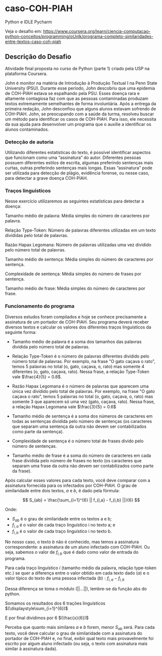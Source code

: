 # caso-COH-PIAH
Python e IDLE Pycharm

Veja o desafio em:
<https://www.coursera.org/learn/ciencia-computacao-python-conceitos/programming/oUnlk/programa-completo-similaridades-entre-textos-caso-coh-piah>

## Descrição do Desafio
Atividade final proposta no curso de Python (parte 1) criado pela USP na plataforma Coursera.

John é monitor na matéria de Introdução à Produção Textual I na Penn State University (PSU). Durante esse período, John descobriu que uma epidemia de COH-PIAH estava se espalhando pela PSU. Esses doença rara e altamente contagiosa faz com que as pessoas contaminadas produzam textos extremamente semelhantes de forma involuntária. Após a entrega da primeira redação, John desconfiou que alguns alunos estavam sofrendo de COH-PIAH. John, se preocupando com a saúde da turma, resolveu buscar um método para identificar os casos de COH-PIAH. Para isso, ele necessita da sua ajuda para desenvolver um programa que o auxilie a identificar os alunos contaminados.

### Detecção de autoria

Utilizando diferentes estatísticas do texto, é possível identificar aspectos que funcionam como uma “assinatura” do autor. Diferentes pessoas possuem diferentes estilos de escrita, algumas preferindo sentenças mais curtas, outras preferindo sentenças mais longas. Essas “assinatura” pode ser utilizada para detecção de plágio, evidência forense, ou nesse caso, para detectar a grave doença COH-PIAH.

### Traços linguísticos

Nesse exercício utilizaremos as seguintes estatísticas para detectar a doença:

Tamanho médio de palavra: Média simples do número de caracteres por palavra.

Relação Type-Token: Número de palavras diferentes utilizadas em um texto divididas pelo total de palavras.

Razão Hapax Legomana: Número de palavras utilizadas uma vez dividido pelo número total de palavras.

Tamanho médio de sentença: Média simples do número de caracteres por sentença.

Complexidade de sentença: Média simples do número de frases por sentença.

Tamanho médio de frase: Média simples do número de caracteres por frase.

### Funcionamento do programa

Diversos estudos foram compilados e hoje se conhece precisamente a assinatura de um portador de COH-PIAH. Seu programa deverá receber diversos textos e calcular os valores dos diferentes traços linguísticos da seguinte forma:

* Tamanho médio de palavra é a soma dos tamanhos das palavras dividida pelo número total de palavras.

* Relação Type-Token é o número de palavras diferentes dividido pelo número total de palavras. Por exemplo, na frase "O gato caçava o rato", temos 5 palavras no total (o, gato, caçava, o, rato) mas somente 4 diferentes (o, gato, caçava, rato). Nessa frase, a relação Type-Token vale $\frac{4}{5} = 0.8$.

* Razão Hapax Legomana é o número de palavras que aparecem uma única vez dividido pelo total de palavras. Por exemplo, na frase "O gato caçava o rato", temos 5 palavras no total (o, gato, caçava, o, rato) mas somente 3 que aparecem só uma vez (gato, caçava, rato). Nessa frase, a relação Hapax Legomana vale $\frac{3}{5} = 0.6$

* Tamanho médio de sentença é a soma dos números de caracteres em todas as sentenças dividida pelo número de sentenças (os caracteres que separam uma sentença da outra não devem ser contabilizados como parte da sentença).

* Complexidade de sentença é o número total de frases divido pelo número de sentenças.

* Tamanho médio de frase é a soma do número de caracteres em cada frase dividida pelo número de frases no texto (os caracteres que separam uma frase da outra não devem ser contabilizados como parte da frase).

Após calcular esses valores para cada texto, você deve comparar com a assinatura fornecida para os infectados por COH-PIAH. O grau de similaridade entre dois textos, $a$ e $b$, é dado pela fórmula:

$$
S_{ab} = \frac{\sum_{i=1}^{6} || f_{i,a} - f_{i,b} ||}{6}
$$

Onde: 
* $S_{ab}$ é o grau de similaridade entre os textos a e b; 
* $f_{i,a}$ é o valor de cada traço linguístico i no texto a; e
* $f_{i,b}$ é o valor de cada traço linguístico i no texto b. 

No nosso caso, o texto  $b$ não é conhecido, mas temos a assinatura correspondente: a assinatura de um aluno infectado com COH-PIAH. Ou seja, sabemos o valor de $f_{i,b}$
que é dado como valor de entrada do programa.

Para cada traço linguístico $i$ (tamanho médio da palavra, relação type-token etc.) se quer a diferença entre o valor obtido em cada texto dado $(a)$ e o valor típico do texto de uma pessoa infectada $(b): f_{i,a} - f_{i,b}$

Dessa diferença se toma o módulo $(||...||)$, lembre-se da função abs do python.

Somamos os resultados dos 6 trações linguísticos $(\displaystyle\sum_{i=1}^{6})$

E por final dividimos por 6 $(\frac{x}{6})$

Perceba que quanto mais similares $a$ e $b$ forem, menor $S_{ab}$ será. Para cada texto, você deve calcular o grau de similaridade com a assinatura do portador de COH-PIAH e, no final, exibir qual texto mais provavelmente foi escrito por algum aluno infectado (ou seja, o texto com assinatura mais similar à assinatura dada).

